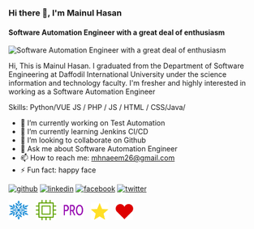 ### Hi there 👋, I'm Mainul Hasan
#### Software Automation Engineer with a great deal of enthusiasm
![Software Automation Engineer with a great deal of enthusiasm](https://media.licdn.com/dms/image/C5603AQG33q9H4DpBmQ/profile-displayphoto-shrink_400_400/0/1595822536727?e=1683158400&v=beta&t=Dqdst8IYnbvCMLngwsMNI9VMHQfMw7bDVKuobZrUNQA)

Hi, This is Mainul Hasan. I graduated from the Department of Software Engineering at Daffodil International University under the science information and technology faculty. I'm fresher and highly interested in working as a Software Automation Engineer

Skills: Python/VUE JS / PHP / JS / HTML / CSS/Java/

- 🔭 I’m currently working on Test Automation 
- 🌱 I’m currently learning Jenkins CI/CD 
- 👯 I’m looking to collaborate on Github 
- 💬 Ask me about Software Automation Engineer 
- 📫 How to reach me: mhnaeem26@gmail.com 
- ⚡ Fun fact: happy face 


[<img src='https://cdn.jsdelivr.net/npm/simple-icons@3.0.1/icons/github.svg' alt='github' height='40'>](https://github.com/https://github.com/Mainul98)  [<img src='https://cdn.jsdelivr.net/npm/simple-icons@3.0.1/icons/linkedin.svg' alt='linkedin' height='40'>](https://www.linkedin.com/in/https://www.linkedin.com/in/mainul-hasan-318a0619a//)  [<img src='https://cdn.jsdelivr.net/npm/simple-icons@3.0.1/icons/facebook.svg' alt='facebook' height='40'>](https://www.facebook.com/https://www.facebook.com/mh.naeem.75641)  [<img src='https://cdn.jsdelivr.net/npm/simple-icons@3.0.1/icons/twitter.svg' alt='twitter' height='40'>](https://twitter.com/https://twitter.com/naeem00712)  

<a href='https://archiveprogram.github.com/'><img src='https://raw.githubusercontent.com/acervenky/animated-github-badges/master/assets/acbadge.gif' width='40' height='40'></a> <a href='https://docs.github.com/en/developers'><img src='https://raw.githubusercontent.com/acervenky/animated-github-badges/master/assets/devbadge.gif' width='40' height='40'></a> <a href='https://github.com/pricing'><img src='https://raw.githubusercontent.com/acervenky/animated-github-badges/master/assets/pro.gif' width='40' height='40'></a> <a href='https://stars.github.com/'><img src='https://raw.githubusercontent.com/acervenky/animated-github-badges/master/assets/starbadge.gif' width='35' height='35'></a> <a href='https://docs.github.com/en/github/supporting-the-open-source-community-with-github-sponsors'><img src='https://raw.githubusercontent.com/acervenky/animated-github-badges/master/assets/sponsorbadge.gif' width='35' height='35'></a> 


